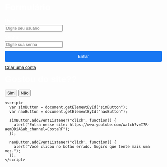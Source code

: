 <html>
<head>
  <title>siteTest</title>
  <style>
    body {
      font-family: Arial, sans-serif;
      background-image: url("11.png");
      background-size: cover;
      background-position: center;
      display: flex;
      justify-content: center;
      align-items: center;
      height: 100vh;
      margin: 0;
    }

    .container {
      background-color: rgba(186, 59, 59, 0.9);
      border-radius: 8px;
      padding: 20px;
      box-shadow: 0 2px 4px rgba(0, 0, 0, 0.2);
      width: 300px;
      text-align: center;
    }

    .container h1 {
      margin-top: 0;
      color: white;
    }

    .logo {
      width: 100px;
      height: 100px;
      margin: 0 auto 20px;
      background-image: url("11.png");
      background-size: contain;
      background-repeat: no-repeat;
    }

    .form-group {
      margin-bottom: 10px;
    }

    .form-group label {
      display: block;
      font-weight: bold;
      margin-bottom: 5px;
      color: white;
    }

    .form-group input[type="text"],
    .form-group input[type="password"] {
      width: 100%;
      padding: 8px;
      border-radius: 4px;
      border: 1px solid #ccc;
    }

    .form-group button {
      width: 100%;
      padding: 10px;
      background-color: #1877f2;
      color: white;
      border: none;
      border-radius: 4px;
      cursor: pointer;
    }

    .form-group button:hover {
      background-color: #1559a5;
    }

    .toggle-link {
      margin-top: 10px;
    }

    .site-like {
      color: white;
    }
  </style>
</head>
<body>
  <div class="container">
    <div class="logo"></div>
    <h1>Formulário</h1>
    <div id="loginForm">
      <form>
        <div class="form-group">
          <label for="username">Usuário:</label>
          <input type="text" id="username" placeholder="Digite seu usuário" required>
        </div>
        <div class="form-group">
          <label for="password">Senha:</label>
          <input type="password" id="password" placeholder="Digite sua senha" required>
        </div>
        <div class="form-group">
          <button type="submit">Entrar</button>
        </div>
        <div class="toggle-link">
          <a href="#" onclick="toggleForm('registerForm')">Criar uma conta</a>
        </div>
      </form>
    </div>
    <div id="registerForm" style="display: none;">
      <form>
        <div class="form-group">
          <label for="newUsername">Novo Usuário:</label>
          <input type="text" id="newUsername" placeholder="Digite seu novo usuário" required>
        </div>
        <div class="form-group">
          <label for="newPassword">Nova Senha:</label>
          <input type="password" id="newPassword" placeholder="Digite sua nova senha" required>
        </div>
        <div class="form-group">
          <button type="submit">Cadastrar</button>
        </div>
        <div class="toggle-link">
          <a href="#" onclick="toggleForm('loginForm')">Voltar para o login</a>
        </div>
      </form>
    </div>
    <h1 class="site-like">Gostou do site??</h1>
    <button class="button" id="simButton">Sim</button>
    <button class="button button-no" id="naoButton">Não</button>

    <script>
      var simButton = document.getElementById("simButton");
      var naoButton = document.getElementById("naoButton");
    
      simButton.addEventListener("click", function() {
        alert("Entra nesse site: https://www.youtube.com/watch?v=I7R-aemDDiA&ab_channel=CostaRF");
      });
    
      naoButton.addEventListener("click", function() {
        alert("Você clicou no botão errado. Sugiro que tente mais uma vez.");
      });
    </script>
  </div>
</body>
<script>
  function toggleForm(formId) {
    var loginForm = document.getElementById('loginForm');
    var registerForm = document.getElementById('registerForm');

    if (formId === 'loginForm') {
      loginForm.style.display = 'block';
      registerForm.style.display = 'none';
    } else {
      loginForm.style.display = 'none';
      registerForm.style.display = 'block';
    }
  }
</script>
</html>
